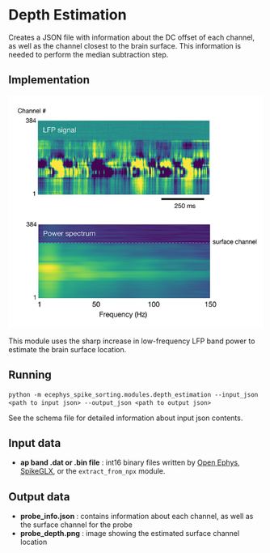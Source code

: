 Depth Estimation
==============
Creates a JSON file with information about the DC offset of each channel, as well as the channel closest to the brain surface. This information is needed to perform the median subtraction step.

Implementation
--------------
![Depth estimation](images/probe_depth.png "Surface estimation method")

This module uses the sharp increase in low-frequency LFP band power to estimate the brain surface location.

Running
-------
```
python -m ecephys_spike_sorting.modules.depth_estimation --input_json <path to input json> --output_json <path to output json>
```
See the schema file for detailed information about input json contents.


Input data
----------
- **ap band .dat or .bin file** : int16 binary files written by [Open Ephys](https://github.com/open-ephys/plugin-GUI), [SpikeGLX](https://github.com/billkarsh/spikeglx), or the `extract_from_npx` module.


Output data
-----------
- **probe_info.json** : contains information about each channel, as well as the surface channel for the probe
- **probe_depth.png** : image showing the estimated surface channel location